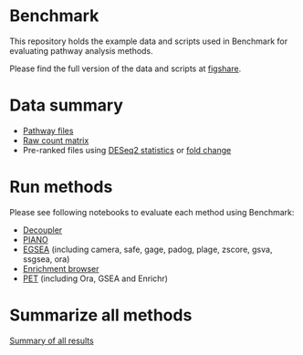 # Benchmark
This repository holds the example data and scripts used in Benchmark for evaluating pathway analysis methods.

Please find the full version of the data and scripts at [figshare](xxx).

# Data summary

* [Pathway files](https://github.com/hedgehug/Benchmark/tree/main/pathway_files)
* [Raw count matrix](https://github.com/hedgehug/Benchmark/tree/main/data/count_matrix)
* Pre-ranked files using [DESeq2 statistics](https://github.com/hedgehug/Benchmark/tree/main/data/prerank_DESeq2) or [fold change](https://github.com/hedgehug/Benchmark/tree/main/data/prerank_fc)

# Run methods

Please see following notebooks to evaluate each method using Benchmark:
* [Decoupler](https://github.com/hedgehug/Benchmark/blob/main/notebooks/run_decoupler.ipynb)
* [PIANO](https://github.com/hedgehug/Benchmark/blob/main/notebooks/run_PIANO.ipynb)
* [EGSEA](https://github.com/hedgehug/Benchmark/blob/main/notebooks/run_EGSEA.ipynb) (including camera, safe, gage, padog, plage, zscore, gsva, ssgsea, ora)
* [Enrichment browser](https://github.com/hedgehug/Benchmark/blob/main/notebooks/run_Enrichment_browser.ipynb)
* [PET](https://github.com/hedgehug/Benchmark/blob/main/notebooks/run_PET.ipynb) (including Ora, GSEA and Enrichr)

# Summarize all methods

[Summary of all results](https://github.com/hedgehug/Benchmark/blob/main/plot_result.ipynb)

